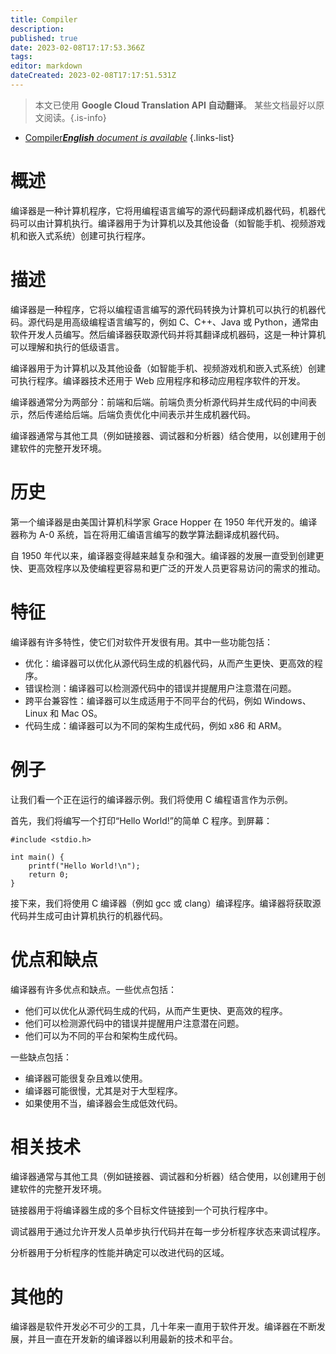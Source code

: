 ```yaml
---
title: Compiler
description: 
published: true
date: 2023-02-08T17:17:53.366Z
tags: 
editor: markdown
dateCreated: 2023-02-08T17:17:51.531Z
---
```


> 本文已使用 **Google Cloud Translation API 自动翻译**。
某些文档最好以原文阅读。{.is-info}



- [Compiler***English** document is available*](/en/Knowledge-base/Dictionary/compiler)
{.links-list}


# 概述
编译器是一种计算机程序，它将用编程语言编写的源代码翻译成机器代码，机器代码可以由计算机执行。编译器用于为计算机以及其他设备（如智能手机、视频游戏机和嵌入式系统）创建可执行程序。

# 描述
编译器是一种程序，它将以编程语言编写的源代码转换为计算机可以执行的机器代码。源代码是用高级编程语言编写的，例如 C、C++、Java 或 Python，通常由软件开发人员编写。然后编译器获取源代码并将其翻译成机器码，这是一种计算机可以理解和执行的低级语言。

编译器用于为计算机以及其他设备（如智能手机、视频游戏机和嵌入式系统）创建可执行程序。编译器技术还用于 Web 应用程序和移动应用程序软件的开发。

编译器通常分为两部分：前端和后端。前端负责分析源代码并生成代码的中间表示，然后传递给后端。后端负责优化中间表示并生成机器代码。

编译器通常与其他工具（例如链接器、调试器和分析器）结合使用，以创建用于创建软件的完整开发环境。

# 历史
第一个编译器是由美国计算机科学家 Grace Hopper 在 1950 年代开发的。编译器称为 A-0 系统，旨在将用汇编语言编写的数学算法翻译成机器代码。

自 1950 年代以来，编译器变得越来越复杂和强大。编译器的发展一直受到创建更快、更高效程序以及使编程更容易和更广泛的开发人员更容易访问的需求的推动。

# 特征
编译器有许多特性，使它们对软件开发很有用。其中一些功能包括：

- 优化：编译器可以优化从源代码生成的机器代码，从而产生更快、更高效的程序。
- 错误检测：编译器可以检测源代码中的错误并提醒用户注意潜在问题。
- 跨平台兼容性：编译器可以生成适用于不同平台的代码，例如 Windows、Linux 和 Mac OS。
- 代码生成：编译器可以为不同的架构生成代码，例如 x86 和 ARM。

# 例子
让我们看一个正在运行的编译器示例。我们将使用 C 编程语言作为示例。

首先，我们将编写一个打印“Hello World!”的简单 C 程序。到屏幕：

```
#include <stdio.h>
 
int main() {
    printf("Hello World!\n");
    return 0;
}
```

接下来，我们将使用 C 编译器（例如 gcc 或 clang）编译程序。编译器将获取源代码并生成可由计算机执行的机器代码。

# 优点和缺点
编译器有许多优点和缺点。一些优点包括：

- 他们可以优化从源代码生成的代码，从而产生更快、更高效的程序。
- 他们可以检测源代码中的错误并提醒用户注意潜在问题。
- 他们可以为不同的平台和架构生成代码。

一些缺点包括：

- 编译器可能很复杂且难以使用。
- 编译器可能很慢，尤其是对于大型程序。
- 如果使用不当，编译器会生成低效代码。

# 相关技术
编译器通常与其他工具（例如链接器、调试器和分析器）结合使用，以创建用于创建软件的完整开发环境。

链接器用于将编译器生成的多个目标文件链接到一个可执行程序中。

调试器用于通过允许开发人员单步执行代码并在每一步分析程序状态来调试程序。

分析器用于分析程序的性能并确定可以改进代码的区域。

# 其他的
编译器是软件开发必不可少的工具，几十年来一直用于软件开发。编译器在不断发展，并且一直在开发新的编译器以利用最新的技术和平台。